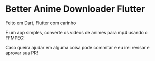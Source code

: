 # Better Anime Downloader Flutter

<text>Feito em Dart, Flutter com carinho</text>

<text>É um app simples, converte os videos de animes para mp4 usando o FFMPEG!</text>

<text>Caso queira ajudar em alguma coisa pode commitar e eu irei revisar e aprovar sua PR!</text>

